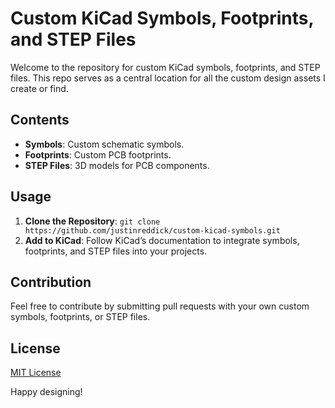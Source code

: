 # Custom KiCad Symbols, Footprints, and STEP Files

Welcome to the repository for custom KiCad symbols, footprints, and STEP files. This repo serves as a central location for all the custom design assets I create or find.

## Contents
- **Symbols**: Custom schematic symbols.
- **Footprints**: Custom PCB footprints.
- **STEP Files**: 3D models for PCB components.

## Usage
1. **Clone the Repository**: `git clone https://github.com/justinreddick/custom-kicad-symbols.git`
2. **Add to KiCad**: Follow KiCad’s documentation to integrate symbols, footprints, and STEP files into your projects.

## Contribution
Feel free to contribute by submitting pull requests with your own custom symbols, footprints, or STEP files.

## License
[MIT License](custom-kicad-symbols/blob/main/LICENSE)

Happy designing!

